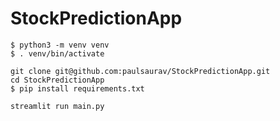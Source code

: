 # StockPredictionApp
```
$ python3 -m venv venv
$ . venv/bin/activate

```

```
git clone git@github.com:paulsaurav/StockPredictionApp.git
cd StockPredictionApp
$ pip install requirements.txt
```
```
streamlit run main.py
